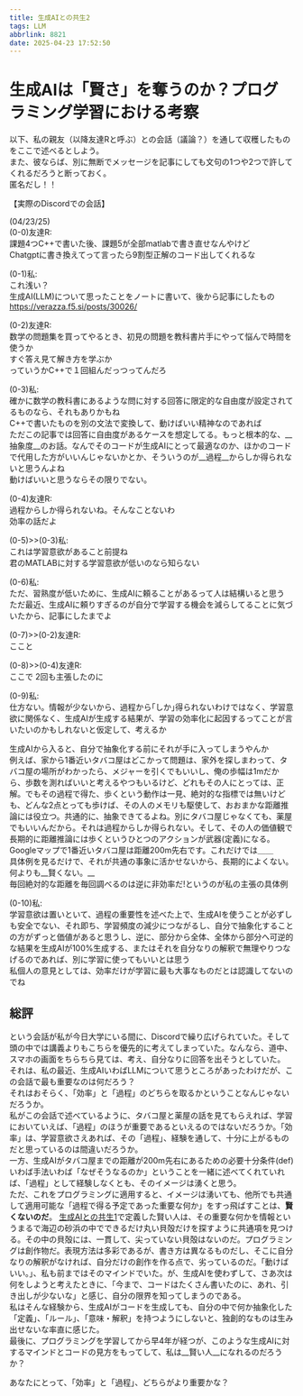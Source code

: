 ```yaml
---
title: 生成AIとの共生2
tags: LLM
abbrlink: 8821
date: 2025-04-23 17:52:50
---
```


# 生成AIは「賢さ」を奪うのか？プログラミング学習における考察

以下、私の親友（以降友達Rと呼ぶ）との会話（議論？）を通して収穫したものをここで述べるとしよう。  
また、彼ならば、別に無断でメッセージを記事にしても文句の1つや2つで許してくれるだろうと断っておく。  
匿名だし！！  
  
【実際のDiscordでの会話】
  
(04/23/25)  
(0-0)友達R:  
課題4つC++で書いた後、課題5が全部matlabで書き直せなんやけど  
Chatgptに書き換えてって言ったら9割型正解のコード出してくれるな
  
(0-1)私:  
これ浅い？  
生成AI(LLM)について思ったことをノートに書いて、後から記事にしたもの  
https://verazza.f5.si/posts/30026/
  
(0-2)友達R:  
数学の問題集を買ってやるとき、初見の問題を教科書片手にやって悩んで時間を使うか  
すぐ答え見て解き方を学ぶか  
っていうかC++で１回組んだっつってんだろ
  
(0-3)私:  
確かに数学の教科書にあるような問に対する回答に限定的な自由度が設定されてるものなら、それもありかもね  
C++で書いたものを別の文法で変換して、動けばいい精神なのであれば  
ただこの記事では回答に自由度があるケースを想定してる。もっと根本的な、__抽象度__のお話。なんでそのコードが生成AIにとって最適なのか、ほかのコードで代用した方がいいんじゃないかとか、そういうのが__過程__からしか得られないと思うんよね  
動けばいいと思うならその限りでない。
  
(0-4)友達R:  
過程からしか得られないね。そんなことないわ  
効率の話だよ
  
(0-5)>>(0-3)私:  
これは学習意欲があること前提ね  
君のMATLABに対する学習意欲が低いのなら知らない
  
(0-6)私:  
ただ、習熟度が低いために、生成AIに頼ることがあるって人は結構いると思う  
ただ最近、生成AIに頼りすぎるのが自分で学習する機会を減らしてることに気づいたから、記事にしたまでよ
  
(0-7)>>(0-2)友達R:  
ここと
  
(0-8)>>(0-4)友達R:  
ここで
2回も主張したのに
  
(0-9)私:  
仕方ない。情報が少ないから、過程から｢しか｣得られないわけではなく、学習意欲に関係なく、生成AIが生成する結果が、学習の効率化に起因するってことが言いたいのかもしれないと仮定して、考えるか  
  
生成AIから入ると、自分で抽象化する前にそれが手に入ってしまうやんか  
例えば、家から1番近いタバコ屋はどこかって問題は、家外を探しまわって、タバコ屋の場所がわかったら、メジャーを引くでもいいし、俺の歩幅は1mだから、歩数を測ればいいと考えるやつもいるけど、どれもその人にとっては、正解。でもその過程で得た、歩くという動作は一見、絶対的な指標では無いけども、どんな2点とっても歩けば、その人のメモリも駆使して、おおまかな距離推論には役立つ。共通的に、抽象できてるよね。別にタバコ屋じゃなくても、薬屋でもいいんだから。それは過程からしか得られない。そして、その人の価値観で長期的に距離推論には歩くというひとつのアクションが武器(定義)になる。  
Googleマップで1番近いタバコ屋は距離200m先右です。これだけでは＿＿  
具体例を見るだけで、それが共通の事象に活かせないから、長期的によくない。  
何よりも__賢くない。__  
毎回絶対的な距離を毎回調べるのは逆に非効率だ!というのが私の主張の具体例
  
(0-10)私:  
学習意欲は置いといて、過程の重要性を述べた上で、生成AIを使うことが必ずしも安全でない、それ即ち、学習頻度の減少につながるし、自分で抽象化することの方がずっと価値があると思うし、逆に、部分から全体、全体から部分へ可逆的な結果を生成AIが100%生成する、またはそれを自分なりの解釈で無理やりつなげるのであれば、別に学習に使ってもいいとは思う  
私個人の意見としては、効率だけが学習に最も大事なものだとは認識してないのでね
  

## 総評
という会話が私が今日大学にいる間に、Discordで繰り広げられていた。そして頭の中では講義よりもこちらを優先的に考えてしまっていた。なんなら、道中、スマホの画面をちらちら見ては、考え、自分なりに回答を出そうとしていた。  
それは、私の最近、生成AIいわばLLMについて思うところがあったわけだが、この会話で最も重要なのは何だろう？  
それはおそらく、「効率」と「過程」のどちらを取るかということなんじゃないだろうか。  
私がこの会話で述べているように、タバコ屋と薬屋の話を見てもらえれば、学習においていえば、「過程」のほうが重要であるといえるのではないだろうか。「効率」は、学習意欲さえあれば、その「過程」、経験を通して、十分に上がるものだと思っているのは間違いだろうか。  
一方、生成AIがタバコ屋までの距離が200m先右にあるための必要十分条件(def)いわば手法いわば「なぜそうなるのか」ということを一緒に述べてくれていれば、「過程」として経験しなくとも、そのイメージは湧くと思う。  
ただ、これをプログラミングに適用すると、イメージは湧いても、他所でも共通して適用可能な「過程で得る予定であった重要な何か」をすっ飛ばすことは、__賢くないのだ__。
[生成AIとの共生1](https://verazza.f5.si/posts/30026/)で定義した賢い人は、その重要な何かを情報というまるで海辺の砂浜の中でできるだけ丸い貝殻だけを探すように共通項を見つける。その中の貝殻には、一貫して、尖っていない貝殻はないのだ。プログラミングは創作物だ。表現方法は多彩であるが、書き方は異なるものだし、そこに自分なりの解釈がなければ、自分だけの創作を作る点で、劣っているのだ。「動けばいい。」、私も前まではそのマインドでいた。が、生成AIを使わずして、さあ次は何をしようと考えたときに、「今まで、コードはたくさん書いたのに、あれ、引き出しが少ないな」と感じ、自分の限界を知ってしまうのである。  
私はそんな経験から、生成AIがコードを生成しても、自分の中で何か抽象化した「定義」、「ルール」、「意味・解釈」を持つようにしないと、独創的なものは生み出せないな率直に感じた。  
最後に、プログラミングを学習してから早4年が経つが、このような生成AIに対するマインドとコードの見方をもってして、私は__賢い人__になれるのだろうか？  
  
あなたにとって、「効率」と「過程」、どちらがより重要かな？
